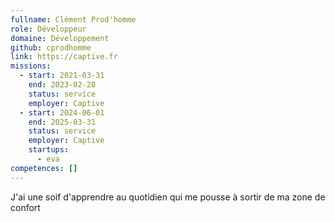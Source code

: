 ```yaml
---
fullname: Clément Prod'homme
role: Développeur
domaine: Développement
github: cprodhomme
link: https://captive.fr
missions:
  - start: 2021-03-31
    end: 2023-02-28
    status: service
    employer: Captive
  - start: 2024-06-01
    end: 2025-03-31
    status: service
    employer: Captive
    startups:
      - eva
competences: []
---
```

J'ai une soif d'apprendre au quotidien qui me pousse à sortir de ma zone de confort
